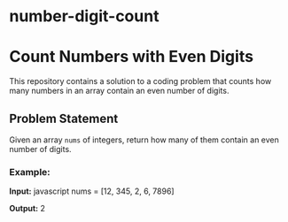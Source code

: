 # number-digit-count
# Count Numbers with Even Digits

This repository contains a solution to a coding problem that counts how many numbers in an array contain an even number of digits.

## Problem Statement

Given an array `nums` of integers, return how many of them contain an even number of digits.

### Example:

**Input:**
javascript
nums = [12, 345, 2, 6, 7896] 

**Output:**
2
